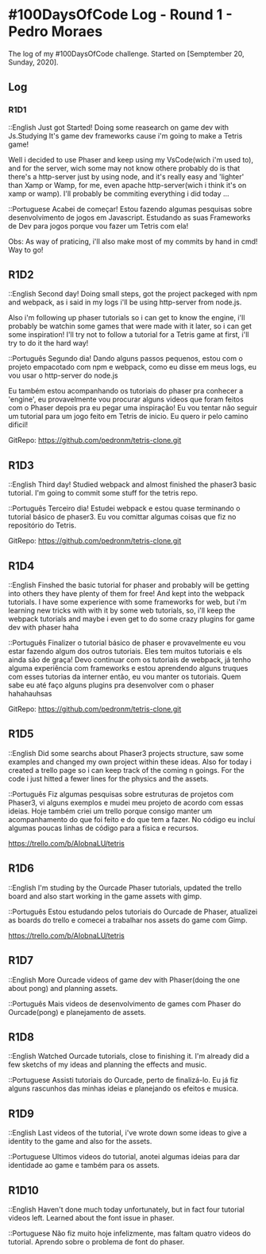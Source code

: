 # #100DaysOfCode Log - Round 1 - Pedro Moraes

The log of my #100DaysOfCode challenge. Started on [Semptember 20, Sunday, 2020].

## Log

### R1D1 
::English
Just got Started! Doing some reasearch on game dev with Js.Studying It's game dev frameworks cause i'm going to make a Tetris game!

Well i decided to use Phaser and keep using my VsCode(wich i'm used to), and for the server, wich some may not know othere probably do
is that there's a http-server just by using node, and it's really easy and 'lighter' than Xamp or Wamp, for me, even 
apache http-server(wich i think it's on xamp or wamp). I'll probably be commiting everything i did today ...


::Portuguese
Acabei de começar! Estou fazendo algumas pesquisas sobre desenvolvimento de jogos em Javascript. 
Estudando as suas Frameworks de Dev para jogos porque vou fazer um Tetris com ela!

Obs: As way of praticing, i'll also make most of my commits by hand in cmd! Way to go! 


## R1D2

::English
Second day! Doing small steps, got the project packeged with npm and webpack, as i said in my logs i'll be using http-server from node.js. 

Also i'm following up phaser tutorials so i can get to know the engine, i'll probably be watchin some games that were made 
with it later, so i can get some inspiration! I'll try not to follow a tutorial for a Tetris game at first, i'll try to do it the hard way!

::Português 
Segundo dia! Dando alguns passos pequenos, estou com o projeto empacotado com npm e webpack, como eu disse em meus logs, eu vou usar o http-server do node.js

Eu também estou acompanhando os tutoriais do phaser pra conhecer a 'engine', eu provavelmente vou procurar alguns videos que foram feitos
com o Phaser depois pra eu pegar uma inspiração! Eu vou tentar não seguir um tutorial para um jogo feito em Tetris de inicio. 
Eu quero ir pelo camino dificil!

GitRepo: https://github.com/pedronm/tetris-clone.git

## R1D3

::English
Third day! Studied webpack  and almost finished the phaser3 basic tutorial. I'm going to commit some stuff for the tetris repo.

::Português 
Terceiro dia! Estudei webpack e estou quase terminando o tutorial básico de phaser3. Eu vou comittar algumas coisas que fiz no repositório do Tetris.

GitRepo: https://github.com/pedronm/tetris-clone.git


## R1D4

::English
Finshed the basic tutorial for phaser and probably will be getting into others they have plenty of them for free! And kept into the webpack tutorials.
I have some experience with some frameworks for web, but i'm learning new tricks with with it by some web tutorials, so, i'll keep the webpack tutorials 
and maybe i even get to do some crazy plugins for game dev with phaser haha

::Português 
Finalizer o tutorial básico de phaser e provavelmente eu vou estar fazendo algum dos outros tutoriais. Eles tem muitos tutoriais e els ainda são de graça! 
Devo continuar com os tutoriais de webpack, já tenho alguma experiência com frameworks e estou aprendendo alguns truques com esses tutorias da interner
então, eu vou manter os tutoriais. Quem sabe eu até faço alguns plugins pra desenvolver com o phaser hahahauhsas

GitRepo: https://github.com/pedronm/tetris-clone.git


## R1D5

::English
Did some searchs about Phaser3 projects structure, saw some examples and changed my own project within these ideas. Also for today i created a trello page so
i can keep track of the coming n goings. For the code i just hitted a fewer lines for the physics and the assets. 

::Português 
Fiz algumas pesquisas sobre estruturas de projetos com Phaser3, vi alguns exemplos e mudei meu projeto de acordo com essas ideias. Hoje também criei um trello
porque consigo manter um acompanhamento do que foi feito e do que tem a fazer. No código eu incluí algumas poucas linhas de código para a física e recursos.

https://trello.com/b/AIobnaLU/tetris


## R1D6

::English
I'm studing by the Ourcade Phaser tutorials, updated the trello board and also start working in the game assets with gimp.

::Português 
Estou estudando pelos tutoriais do Ourcade de Phaser, atualizei as boards do trello e comecei a trabalhar nos assets do game com Gimp.

https://trello.com/b/AIobnaLU/tetris

## R1D7

::English
More Ourcade videos of game dev with Phaser(doing the one about pong) and planning assets.

::Português 
Mais videos de desenvolvimento de games com Phaser do Ourcade(pong) e planejamento de assets.


## R1D8

::English
Watched Ourcade tutorials, close to finishing it. I'm already did a few sketchs of my ideas and planning the effects and music.

::Portuguese
Assisti tutoriais do Ourcade, perto de finalizá-lo. Eu já fiz alguns rascunhos das minhas ideias e planejando os efeitos e musica.

## R1D9

::English
Last videos of the tutorial, i've wrote down some ideas to give a identity to the game and also for the assets.

::Portuguese
Ultimos videos do tutorial, anotei algumas ideias para dar identidade ao game e também para os assets.

## R1D10

::English
Haven't done much today unfortunately, but in fact four tutorial videos left. Learned about the font issue in phaser.

::Portuguese
Não fiz muito hoje infelizmente, mas faltam quatro videos do tutorial. Aprendo sobre o problema de font do phaser.

